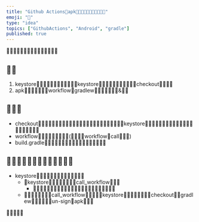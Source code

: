 ```yaml
---
title: "Github Actionsapk"
emoji: ""
type: "idea"
topics: ["GithubActions", "Android", "gradle"]
published: true
---
```



## 
1. keystorekeystorecheckout
2. apkworkflowgradlew&

## 
- checkoutkeystore
- workflow(workflowcall)
- build.gradle

## 
- keystore
  - keystorecall_workflow
    - 
  - call_workflowkeystorecheckoutgradlewun-signapk
  






